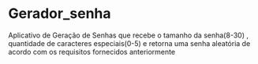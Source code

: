# Gerador_senha
Aplicativo de Geração de Senhas que recebe o tamanho da senha(8-30) , quantidade de caracteres especiais(0-5) e retorna uma senha aleatória de acordo com os requisitos fornecidos anteriormente
